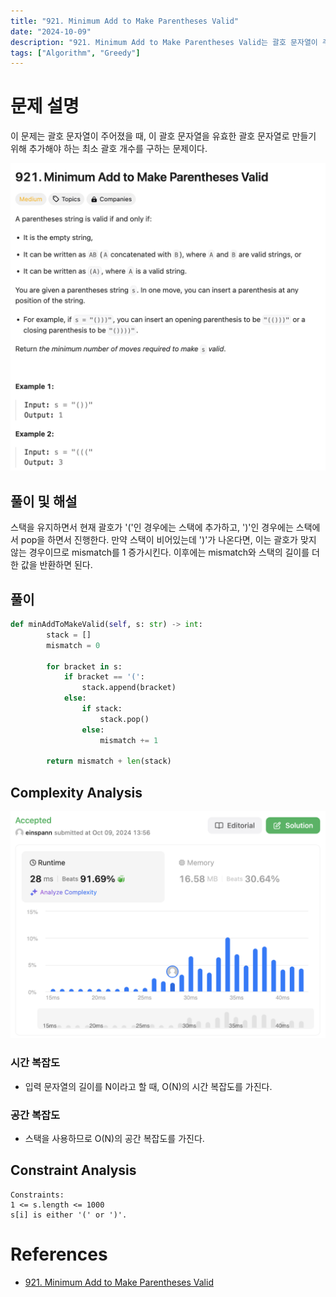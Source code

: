 ```yaml
---
title: "921. Minimum Add to Make Parentheses Valid"
date: "2024-10-09"
description: "921. Minimum Add to Make Parentheses Valid는 괄호 문자열이 주어졌을 때, 이 괄호 문자열을 유효한 괄호 문자열로 만들기 위해 추가해야 하는 최소 괄호 개수를 구하는 문제이다."
tags: ["Algorithm", "Greedy"]
---
```


# 문제 설명
이 문제는 괄호 문자열이 주어졌을 때, 이 괄호 문자열을 유효한 괄호 문자열로 만들기 위해 추가해야 하는 최소 괄호 개수를 구하는 문제이다.

![921](../../../images/LEET/921/921.png)

## 풀이 및 해설
스택을 유지하면서 현재 괄호가 '('인 경우에는 스택에 추가하고, ')'인 경우에는 스택에서 pop을 하면서 진행한다. 만약 스택이 비어있는데 ')'가 나온다면, 이는 괄호가 맞지 않는 경우이므로 mismatch를 1 증가시킨다. 이후에는 mismatch와 스택의 길이를 더한 값을 반환하면 된다.

## 풀이
```python
def minAddToMakeValid(self, s: str) -> int:
        stack = []
        mismatch = 0

        for bracket in s:
            if bracket == '(':
                stack.append(bracket)
            else:
                if stack:
                    stack.pop()
                else:
                    mismatch += 1
        
        return mismatch + len(stack)
```

## Complexity Analysis
![tc](../../../images/LEET/921/tc.png)

### 시간 복잡도
- 입력 문자열의 길이를 N이라고 할 때, O(N)의 시간 복잡도를 가진다.

### 공간 복잡도
- 스택을 사용하므로 O(N)의 공간 복잡도를 가진다.

## Constraint Analysis
```
Constraints:
1 <= s.length <= 1000
s[i] is either '(' or ')'.
```

# References
- [921. Minimum Add to Make Parentheses Valid](https://leetcode.com/problems/minimum-add-to-make-parentheses-valid/)